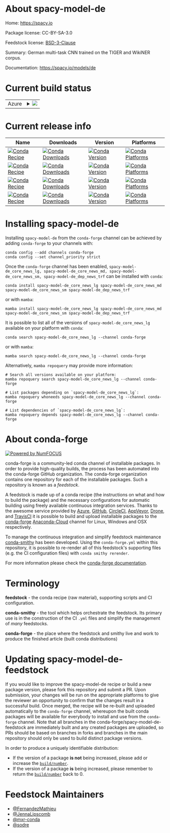 About spacy-model-de
====================

Home: https://spacy.io

Package license: CC-BY-SA-3.0

Feedstock license: [BSD-3-Clause](https://github.com/conda-forge/spacy-model-de-feedstock/blob/main/LICENSE.txt)

Summary: German multi-task CNN trained on the TIGER and WikiNER corpus.

Documentation: https://spacy.io/models/de

Current build status
====================


<table>
    
  <tr>
    <td>Azure</td>
    <td>
      <details>
        <summary>
          <a href="https://dev.azure.com/conda-forge/feedstock-builds/_build/latest?definitionId=6195&branchName=main">
            <img src="https://dev.azure.com/conda-forge/feedstock-builds/_apis/build/status/spacy-model-de-feedstock?branchName=main">
          </a>
        </summary>
        <table>
          <thead><tr><th>Variant</th><th>Status</th></tr></thead>
          <tbody><tr>
              <td>linux_64_python3.7.____cpythonsizelg</td>
              <td>
                <a href="https://dev.azure.com/conda-forge/feedstock-builds/_build/latest?definitionId=6195&branchName=main">
                  <img src="https://dev.azure.com/conda-forge/feedstock-builds/_apis/build/status/spacy-model-de-feedstock?branchName=main&jobName=linux&configuration=linux_64_python3.7.____cpythonsizelg" alt="variant">
                </a>
              </td>
            </tr><tr>
              <td>linux_64_python3.7.____cpythonsizemd</td>
              <td>
                <a href="https://dev.azure.com/conda-forge/feedstock-builds/_build/latest?definitionId=6195&branchName=main">
                  <img src="https://dev.azure.com/conda-forge/feedstock-builds/_apis/build/status/spacy-model-de-feedstock?branchName=main&jobName=linux&configuration=linux_64_python3.7.____cpythonsizemd" alt="variant">
                </a>
              </td>
            </tr><tr>
              <td>linux_64_python3.7.____cpythonsizesm</td>
              <td>
                <a href="https://dev.azure.com/conda-forge/feedstock-builds/_build/latest?definitionId=6195&branchName=main">
                  <img src="https://dev.azure.com/conda-forge/feedstock-builds/_apis/build/status/spacy-model-de-feedstock?branchName=main&jobName=linux&configuration=linux_64_python3.7.____cpythonsizesm" alt="variant">
                </a>
              </td>
            </tr><tr>
              <td>linux_64_python3.7.____cpythonsizetrf</td>
              <td>
                <a href="https://dev.azure.com/conda-forge/feedstock-builds/_build/latest?definitionId=6195&branchName=main">
                  <img src="https://dev.azure.com/conda-forge/feedstock-builds/_apis/build/status/spacy-model-de-feedstock?branchName=main&jobName=linux&configuration=linux_64_python3.7.____cpythonsizetrf" alt="variant">
                </a>
              </td>
            </tr><tr>
              <td>linux_64_python3.8.____cpythonsizelg</td>
              <td>
                <a href="https://dev.azure.com/conda-forge/feedstock-builds/_build/latest?definitionId=6195&branchName=main">
                  <img src="https://dev.azure.com/conda-forge/feedstock-builds/_apis/build/status/spacy-model-de-feedstock?branchName=main&jobName=linux&configuration=linux_64_python3.8.____cpythonsizelg" alt="variant">
                </a>
              </td>
            </tr><tr>
              <td>linux_64_python3.8.____cpythonsizemd</td>
              <td>
                <a href="https://dev.azure.com/conda-forge/feedstock-builds/_build/latest?definitionId=6195&branchName=main">
                  <img src="https://dev.azure.com/conda-forge/feedstock-builds/_apis/build/status/spacy-model-de-feedstock?branchName=main&jobName=linux&configuration=linux_64_python3.8.____cpythonsizemd" alt="variant">
                </a>
              </td>
            </tr><tr>
              <td>linux_64_python3.8.____cpythonsizesm</td>
              <td>
                <a href="https://dev.azure.com/conda-forge/feedstock-builds/_build/latest?definitionId=6195&branchName=main">
                  <img src="https://dev.azure.com/conda-forge/feedstock-builds/_apis/build/status/spacy-model-de-feedstock?branchName=main&jobName=linux&configuration=linux_64_python3.8.____cpythonsizesm" alt="variant">
                </a>
              </td>
            </tr><tr>
              <td>linux_64_python3.8.____cpythonsizetrf</td>
              <td>
                <a href="https://dev.azure.com/conda-forge/feedstock-builds/_build/latest?definitionId=6195&branchName=main">
                  <img src="https://dev.azure.com/conda-forge/feedstock-builds/_apis/build/status/spacy-model-de-feedstock?branchName=main&jobName=linux&configuration=linux_64_python3.8.____cpythonsizetrf" alt="variant">
                </a>
              </td>
            </tr><tr>
              <td>linux_64_python3.9.____cpythonsizelg</td>
              <td>
                <a href="https://dev.azure.com/conda-forge/feedstock-builds/_build/latest?definitionId=6195&branchName=main">
                  <img src="https://dev.azure.com/conda-forge/feedstock-builds/_apis/build/status/spacy-model-de-feedstock?branchName=main&jobName=linux&configuration=linux_64_python3.9.____cpythonsizelg" alt="variant">
                </a>
              </td>
            </tr><tr>
              <td>linux_64_python3.9.____cpythonsizemd</td>
              <td>
                <a href="https://dev.azure.com/conda-forge/feedstock-builds/_build/latest?definitionId=6195&branchName=main">
                  <img src="https://dev.azure.com/conda-forge/feedstock-builds/_apis/build/status/spacy-model-de-feedstock?branchName=main&jobName=linux&configuration=linux_64_python3.9.____cpythonsizemd" alt="variant">
                </a>
              </td>
            </tr><tr>
              <td>linux_64_python3.9.____cpythonsizesm</td>
              <td>
                <a href="https://dev.azure.com/conda-forge/feedstock-builds/_build/latest?definitionId=6195&branchName=main">
                  <img src="https://dev.azure.com/conda-forge/feedstock-builds/_apis/build/status/spacy-model-de-feedstock?branchName=main&jobName=linux&configuration=linux_64_python3.9.____cpythonsizesm" alt="variant">
                </a>
              </td>
            </tr><tr>
              <td>linux_64_python3.9.____cpythonsizetrf</td>
              <td>
                <a href="https://dev.azure.com/conda-forge/feedstock-builds/_build/latest?definitionId=6195&branchName=main">
                  <img src="https://dev.azure.com/conda-forge/feedstock-builds/_apis/build/status/spacy-model-de-feedstock?branchName=main&jobName=linux&configuration=linux_64_python3.9.____cpythonsizetrf" alt="variant">
                </a>
              </td>
            </tr><tr>
              <td>osx_64_python3.7.____cpythonsizelg</td>
              <td>
                <a href="https://dev.azure.com/conda-forge/feedstock-builds/_build/latest?definitionId=6195&branchName=main">
                  <img src="https://dev.azure.com/conda-forge/feedstock-builds/_apis/build/status/spacy-model-de-feedstock?branchName=main&jobName=osx&configuration=osx_64_python3.7.____cpythonsizelg" alt="variant">
                </a>
              </td>
            </tr><tr>
              <td>osx_64_python3.7.____cpythonsizemd</td>
              <td>
                <a href="https://dev.azure.com/conda-forge/feedstock-builds/_build/latest?definitionId=6195&branchName=main">
                  <img src="https://dev.azure.com/conda-forge/feedstock-builds/_apis/build/status/spacy-model-de-feedstock?branchName=main&jobName=osx&configuration=osx_64_python3.7.____cpythonsizemd" alt="variant">
                </a>
              </td>
            </tr><tr>
              <td>osx_64_python3.7.____cpythonsizesm</td>
              <td>
                <a href="https://dev.azure.com/conda-forge/feedstock-builds/_build/latest?definitionId=6195&branchName=main">
                  <img src="https://dev.azure.com/conda-forge/feedstock-builds/_apis/build/status/spacy-model-de-feedstock?branchName=main&jobName=osx&configuration=osx_64_python3.7.____cpythonsizesm" alt="variant">
                </a>
              </td>
            </tr><tr>
              <td>osx_64_python3.7.____cpythonsizetrf</td>
              <td>
                <a href="https://dev.azure.com/conda-forge/feedstock-builds/_build/latest?definitionId=6195&branchName=main">
                  <img src="https://dev.azure.com/conda-forge/feedstock-builds/_apis/build/status/spacy-model-de-feedstock?branchName=main&jobName=osx&configuration=osx_64_python3.7.____cpythonsizetrf" alt="variant">
                </a>
              </td>
            </tr><tr>
              <td>osx_64_python3.8.____cpythonsizelg</td>
              <td>
                <a href="https://dev.azure.com/conda-forge/feedstock-builds/_build/latest?definitionId=6195&branchName=main">
                  <img src="https://dev.azure.com/conda-forge/feedstock-builds/_apis/build/status/spacy-model-de-feedstock?branchName=main&jobName=osx&configuration=osx_64_python3.8.____cpythonsizelg" alt="variant">
                </a>
              </td>
            </tr><tr>
              <td>osx_64_python3.8.____cpythonsizemd</td>
              <td>
                <a href="https://dev.azure.com/conda-forge/feedstock-builds/_build/latest?definitionId=6195&branchName=main">
                  <img src="https://dev.azure.com/conda-forge/feedstock-builds/_apis/build/status/spacy-model-de-feedstock?branchName=main&jobName=osx&configuration=osx_64_python3.8.____cpythonsizemd" alt="variant">
                </a>
              </td>
            </tr><tr>
              <td>osx_64_python3.8.____cpythonsizesm</td>
              <td>
                <a href="https://dev.azure.com/conda-forge/feedstock-builds/_build/latest?definitionId=6195&branchName=main">
                  <img src="https://dev.azure.com/conda-forge/feedstock-builds/_apis/build/status/spacy-model-de-feedstock?branchName=main&jobName=osx&configuration=osx_64_python3.8.____cpythonsizesm" alt="variant">
                </a>
              </td>
            </tr><tr>
              <td>osx_64_python3.8.____cpythonsizetrf</td>
              <td>
                <a href="https://dev.azure.com/conda-forge/feedstock-builds/_build/latest?definitionId=6195&branchName=main">
                  <img src="https://dev.azure.com/conda-forge/feedstock-builds/_apis/build/status/spacy-model-de-feedstock?branchName=main&jobName=osx&configuration=osx_64_python3.8.____cpythonsizetrf" alt="variant">
                </a>
              </td>
            </tr><tr>
              <td>osx_64_python3.9.____cpythonsizelg</td>
              <td>
                <a href="https://dev.azure.com/conda-forge/feedstock-builds/_build/latest?definitionId=6195&branchName=main">
                  <img src="https://dev.azure.com/conda-forge/feedstock-builds/_apis/build/status/spacy-model-de-feedstock?branchName=main&jobName=osx&configuration=osx_64_python3.9.____cpythonsizelg" alt="variant">
                </a>
              </td>
            </tr><tr>
              <td>osx_64_python3.9.____cpythonsizemd</td>
              <td>
                <a href="https://dev.azure.com/conda-forge/feedstock-builds/_build/latest?definitionId=6195&branchName=main">
                  <img src="https://dev.azure.com/conda-forge/feedstock-builds/_apis/build/status/spacy-model-de-feedstock?branchName=main&jobName=osx&configuration=osx_64_python3.9.____cpythonsizemd" alt="variant">
                </a>
              </td>
            </tr><tr>
              <td>osx_64_python3.9.____cpythonsizesm</td>
              <td>
                <a href="https://dev.azure.com/conda-forge/feedstock-builds/_build/latest?definitionId=6195&branchName=main">
                  <img src="https://dev.azure.com/conda-forge/feedstock-builds/_apis/build/status/spacy-model-de-feedstock?branchName=main&jobName=osx&configuration=osx_64_python3.9.____cpythonsizesm" alt="variant">
                </a>
              </td>
            </tr><tr>
              <td>osx_64_python3.9.____cpythonsizetrf</td>
              <td>
                <a href="https://dev.azure.com/conda-forge/feedstock-builds/_build/latest?definitionId=6195&branchName=main">
                  <img src="https://dev.azure.com/conda-forge/feedstock-builds/_apis/build/status/spacy-model-de-feedstock?branchName=main&jobName=osx&configuration=osx_64_python3.9.____cpythonsizetrf" alt="variant">
                </a>
              </td>
            </tr><tr>
              <td>win_64_python3.7.____cpythonsizelg</td>
              <td>
                <a href="https://dev.azure.com/conda-forge/feedstock-builds/_build/latest?definitionId=6195&branchName=main">
                  <img src="https://dev.azure.com/conda-forge/feedstock-builds/_apis/build/status/spacy-model-de-feedstock?branchName=main&jobName=win&configuration=win_64_python3.7.____cpythonsizelg" alt="variant">
                </a>
              </td>
            </tr><tr>
              <td>win_64_python3.7.____cpythonsizemd</td>
              <td>
                <a href="https://dev.azure.com/conda-forge/feedstock-builds/_build/latest?definitionId=6195&branchName=main">
                  <img src="https://dev.azure.com/conda-forge/feedstock-builds/_apis/build/status/spacy-model-de-feedstock?branchName=main&jobName=win&configuration=win_64_python3.7.____cpythonsizemd" alt="variant">
                </a>
              </td>
            </tr><tr>
              <td>win_64_python3.7.____cpythonsizesm</td>
              <td>
                <a href="https://dev.azure.com/conda-forge/feedstock-builds/_build/latest?definitionId=6195&branchName=main">
                  <img src="https://dev.azure.com/conda-forge/feedstock-builds/_apis/build/status/spacy-model-de-feedstock?branchName=main&jobName=win&configuration=win_64_python3.7.____cpythonsizesm" alt="variant">
                </a>
              </td>
            </tr><tr>
              <td>win_64_python3.7.____cpythonsizetrf</td>
              <td>
                <a href="https://dev.azure.com/conda-forge/feedstock-builds/_build/latest?definitionId=6195&branchName=main">
                  <img src="https://dev.azure.com/conda-forge/feedstock-builds/_apis/build/status/spacy-model-de-feedstock?branchName=main&jobName=win&configuration=win_64_python3.7.____cpythonsizetrf" alt="variant">
                </a>
              </td>
            </tr><tr>
              <td>win_64_python3.8.____cpythonsizelg</td>
              <td>
                <a href="https://dev.azure.com/conda-forge/feedstock-builds/_build/latest?definitionId=6195&branchName=main">
                  <img src="https://dev.azure.com/conda-forge/feedstock-builds/_apis/build/status/spacy-model-de-feedstock?branchName=main&jobName=win&configuration=win_64_python3.8.____cpythonsizelg" alt="variant">
                </a>
              </td>
            </tr><tr>
              <td>win_64_python3.8.____cpythonsizemd</td>
              <td>
                <a href="https://dev.azure.com/conda-forge/feedstock-builds/_build/latest?definitionId=6195&branchName=main">
                  <img src="https://dev.azure.com/conda-forge/feedstock-builds/_apis/build/status/spacy-model-de-feedstock?branchName=main&jobName=win&configuration=win_64_python3.8.____cpythonsizemd" alt="variant">
                </a>
              </td>
            </tr><tr>
              <td>win_64_python3.8.____cpythonsizesm</td>
              <td>
                <a href="https://dev.azure.com/conda-forge/feedstock-builds/_build/latest?definitionId=6195&branchName=main">
                  <img src="https://dev.azure.com/conda-forge/feedstock-builds/_apis/build/status/spacy-model-de-feedstock?branchName=main&jobName=win&configuration=win_64_python3.8.____cpythonsizesm" alt="variant">
                </a>
              </td>
            </tr><tr>
              <td>win_64_python3.8.____cpythonsizetrf</td>
              <td>
                <a href="https://dev.azure.com/conda-forge/feedstock-builds/_build/latest?definitionId=6195&branchName=main">
                  <img src="https://dev.azure.com/conda-forge/feedstock-builds/_apis/build/status/spacy-model-de-feedstock?branchName=main&jobName=win&configuration=win_64_python3.8.____cpythonsizetrf" alt="variant">
                </a>
              </td>
            </tr><tr>
              <td>win_64_python3.9.____cpythonsizelg</td>
              <td>
                <a href="https://dev.azure.com/conda-forge/feedstock-builds/_build/latest?definitionId=6195&branchName=main">
                  <img src="https://dev.azure.com/conda-forge/feedstock-builds/_apis/build/status/spacy-model-de-feedstock?branchName=main&jobName=win&configuration=win_64_python3.9.____cpythonsizelg" alt="variant">
                </a>
              </td>
            </tr><tr>
              <td>win_64_python3.9.____cpythonsizemd</td>
              <td>
                <a href="https://dev.azure.com/conda-forge/feedstock-builds/_build/latest?definitionId=6195&branchName=main">
                  <img src="https://dev.azure.com/conda-forge/feedstock-builds/_apis/build/status/spacy-model-de-feedstock?branchName=main&jobName=win&configuration=win_64_python3.9.____cpythonsizemd" alt="variant">
                </a>
              </td>
            </tr><tr>
              <td>win_64_python3.9.____cpythonsizesm</td>
              <td>
                <a href="https://dev.azure.com/conda-forge/feedstock-builds/_build/latest?definitionId=6195&branchName=main">
                  <img src="https://dev.azure.com/conda-forge/feedstock-builds/_apis/build/status/spacy-model-de-feedstock?branchName=main&jobName=win&configuration=win_64_python3.9.____cpythonsizesm" alt="variant">
                </a>
              </td>
            </tr><tr>
              <td>win_64_python3.9.____cpythonsizetrf</td>
              <td>
                <a href="https://dev.azure.com/conda-forge/feedstock-builds/_build/latest?definitionId=6195&branchName=main">
                  <img src="https://dev.azure.com/conda-forge/feedstock-builds/_apis/build/status/spacy-model-de-feedstock?branchName=main&jobName=win&configuration=win_64_python3.9.____cpythonsizetrf" alt="variant">
                </a>
              </td>
            </tr>
          </tbody>
        </table>
      </details>
    </td>
  </tr>
</table>

Current release info
====================

| Name | Downloads | Version | Platforms |
| --- | --- | --- | --- |
| [![Conda Recipe](https://img.shields.io/badge/recipe-spacy--model--de_core_news_lg-green.svg)](https://anaconda.org/conda-forge/spacy-model-de_core_news_lg) | [![Conda Downloads](https://img.shields.io/conda/dn/conda-forge/spacy-model-de_core_news_lg.svg)](https://anaconda.org/conda-forge/spacy-model-de_core_news_lg) | [![Conda Version](https://img.shields.io/conda/vn/conda-forge/spacy-model-de_core_news_lg.svg)](https://anaconda.org/conda-forge/spacy-model-de_core_news_lg) | [![Conda Platforms](https://img.shields.io/conda/pn/conda-forge/spacy-model-de_core_news_lg.svg)](https://anaconda.org/conda-forge/spacy-model-de_core_news_lg) |
| [![Conda Recipe](https://img.shields.io/badge/recipe-spacy--model--de_core_news_md-green.svg)](https://anaconda.org/conda-forge/spacy-model-de_core_news_md) | [![Conda Downloads](https://img.shields.io/conda/dn/conda-forge/spacy-model-de_core_news_md.svg)](https://anaconda.org/conda-forge/spacy-model-de_core_news_md) | [![Conda Version](https://img.shields.io/conda/vn/conda-forge/spacy-model-de_core_news_md.svg)](https://anaconda.org/conda-forge/spacy-model-de_core_news_md) | [![Conda Platforms](https://img.shields.io/conda/pn/conda-forge/spacy-model-de_core_news_md.svg)](https://anaconda.org/conda-forge/spacy-model-de_core_news_md) |
| [![Conda Recipe](https://img.shields.io/badge/recipe-spacy--model--de_core_news_sm-green.svg)](https://anaconda.org/conda-forge/spacy-model-de_core_news_sm) | [![Conda Downloads](https://img.shields.io/conda/dn/conda-forge/spacy-model-de_core_news_sm.svg)](https://anaconda.org/conda-forge/spacy-model-de_core_news_sm) | [![Conda Version](https://img.shields.io/conda/vn/conda-forge/spacy-model-de_core_news_sm.svg)](https://anaconda.org/conda-forge/spacy-model-de_core_news_sm) | [![Conda Platforms](https://img.shields.io/conda/pn/conda-forge/spacy-model-de_core_news_sm.svg)](https://anaconda.org/conda-forge/spacy-model-de_core_news_sm) |
| [![Conda Recipe](https://img.shields.io/badge/recipe-spacy--model--de_dep_news_trf-green.svg)](https://anaconda.org/conda-forge/spacy-model-de_dep_news_trf) | [![Conda Downloads](https://img.shields.io/conda/dn/conda-forge/spacy-model-de_dep_news_trf.svg)](https://anaconda.org/conda-forge/spacy-model-de_dep_news_trf) | [![Conda Version](https://img.shields.io/conda/vn/conda-forge/spacy-model-de_dep_news_trf.svg)](https://anaconda.org/conda-forge/spacy-model-de_dep_news_trf) | [![Conda Platforms](https://img.shields.io/conda/pn/conda-forge/spacy-model-de_dep_news_trf.svg)](https://anaconda.org/conda-forge/spacy-model-de_dep_news_trf) |

Installing spacy-model-de
=========================

Installing `spacy-model-de` from the `conda-forge` channel can be achieved by adding `conda-forge` to your channels with:

```
conda config --add channels conda-forge
conda config --set channel_priority strict
```

Once the `conda-forge` channel has been enabled, `spacy-model-de_core_news_lg, spacy-model-de_core_news_md, spacy-model-de_core_news_sm, spacy-model-de_dep_news_trf` can be installed with `conda`:

```
conda install spacy-model-de_core_news_lg spacy-model-de_core_news_md spacy-model-de_core_news_sm spacy-model-de_dep_news_trf
```

or with `mamba`:

```
mamba install spacy-model-de_core_news_lg spacy-model-de_core_news_md spacy-model-de_core_news_sm spacy-model-de_dep_news_trf
```

It is possible to list all of the versions of `spacy-model-de_core_news_lg` available on your platform with `conda`:

```
conda search spacy-model-de_core_news_lg --channel conda-forge
```

or with `mamba`:

```
mamba search spacy-model-de_core_news_lg --channel conda-forge
```

Alternatively, `mamba repoquery` may provide more information:

```
# Search all versions available on your platform:
mamba repoquery search spacy-model-de_core_news_lg --channel conda-forge

# List packages depending on `spacy-model-de_core_news_lg`:
mamba repoquery whoneeds spacy-model-de_core_news_lg --channel conda-forge

# List dependencies of `spacy-model-de_core_news_lg`:
mamba repoquery depends spacy-model-de_core_news_lg --channel conda-forge
```


About conda-forge
=================

[![Powered by
NumFOCUS](https://img.shields.io/badge/powered%20by-NumFOCUS-orange.svg?style=flat&colorA=E1523D&colorB=007D8A)](https://numfocus.org)

conda-forge is a community-led conda channel of installable packages.
In order to provide high-quality builds, the process has been automated into the
conda-forge GitHub organization. The conda-forge organization contains one repository
for each of the installable packages. Such a repository is known as a *feedstock*.

A feedstock is made up of a conda recipe (the instructions on what and how to build
the package) and the necessary configurations for automatic building using freely
available continuous integration services. Thanks to the awesome service provided by
[Azure](https://azure.microsoft.com/en-us/services/devops/), [GitHub](https://github.com/),
[CircleCI](https://circleci.com/), [AppVeyor](https://www.appveyor.com/),
[Drone](https://cloud.drone.io/welcome), and [TravisCI](https://travis-ci.com/)
it is possible to build and upload installable packages to the
[conda-forge](https://anaconda.org/conda-forge) [Anaconda-Cloud](https://anaconda.org/)
channel for Linux, Windows and OSX respectively.

To manage the continuous integration and simplify feedstock maintenance
[conda-smithy](https://github.com/conda-forge/conda-smithy) has been developed.
Using the ``conda-forge.yml`` within this repository, it is possible to re-render all of
this feedstock's supporting files (e.g. the CI configuration files) with ``conda smithy rerender``.

For more information please check the [conda-forge documentation](https://conda-forge.org/docs/).

Terminology
===========

**feedstock** - the conda recipe (raw material), supporting scripts and CI configuration.

**conda-smithy** - the tool which helps orchestrate the feedstock.
                   Its primary use is in the construction of the CI ``.yml`` files
                   and simplify the management of *many* feedstocks.

**conda-forge** - the place where the feedstock and smithy live and work to
                  produce the finished article (built conda distributions)


Updating spacy-model-de-feedstock
=================================

If you would like to improve the spacy-model-de recipe or build a new
package version, please fork this repository and submit a PR. Upon submission,
your changes will be run on the appropriate platforms to give the reviewer an
opportunity to confirm that the changes result in a successful build. Once
merged, the recipe will be re-built and uploaded automatically to the
`conda-forge` channel, whereupon the built conda packages will be available for
everybody to install and use from the `conda-forge` channel.
Note that all branches in the conda-forge/spacy-model-de-feedstock are
immediately built and any created packages are uploaded, so PRs should be based
on branches in forks and branches in the main repository should only be used to
build distinct package versions.

In order to produce a uniquely identifiable distribution:
 * If the version of a package **is not** being increased, please add or increase
   the [``build/number``](https://docs.conda.io/projects/conda-build/en/latest/resources/define-metadata.html#build-number-and-string).
 * If the version of a package **is** being increased, please remember to return
   the [``build/number``](https://docs.conda.io/projects/conda-build/en/latest/resources/define-metadata.html#build-number-and-string)
   back to 0.

Feedstock Maintainers
=====================

* [@FernandezMathieu](https://github.com/FernandezMathieu/)
* [@JennaLipscomb](https://github.com/JennaLipscomb/)
* [@mxr-conda](https://github.com/mxr-conda/)
* [@sodre](https://github.com/sodre/)

